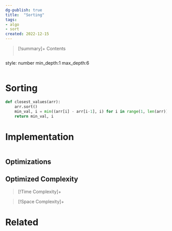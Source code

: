 ```yaml
---
dg-publish: true
title:  "Sorting"
tags:
- algo
- sort
created: 2022-12-15
---
```


>[!summary]+ Contents
>```toc
style: number
min_depth:1
max_depth:6 
>```


# Sorting


```python
def closest_values(arr):
	arr.sort()
	min_val, i = min((arr[i] - arr[i-1], i) for i in range(1, len(arr)))
	return min_val, i 
```

# Implementation

```python

```

## Optimizations

## Optimized Complexity

>[!Time Complexity]+

>[!Space Complexity]+



# Related
